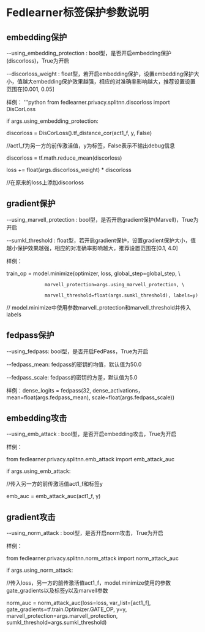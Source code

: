 # Fedlearner标签保护参数说明

## embedding保护

--using_embedding_protection : bool型，是否开启embedding保护(discorloss)，True为开启

--discorloss_weight : float型，若开启embedding保护，设置embedding保护大小，值越大embedding保护效果越强，相应的对准确率影响越大，推荐设置设置范围在[0.001, 0.05]

样例：
’‘’python
from fedlearner.privacy.splitnn.discorloss import DisCorLoss

if args.using_embedding_protection:

  discorloss = DisCorLoss().tf_distance_cor(act1_f, y, False)

  //act1_f为另一方的前传激活值，y为标签，False表示不输出debug信息

  discorloss = tf.math.reduce_mean(discorloss)

  loss += float(args.discorloss_weight) * discorloss

//在原来的loss上添加discorloss

## gradient保护

--using_marvell_protection : bool型，是否开启gradient保护(Marvell)，True为开启

--sumkl_threshold : float型，若开启gradient保护，设置gradient保护大小，值越小保护效果越强，相应的对准确率影响越大，推荐设置范围在[0.1, 4.0]

样例：

train_op = model.minimize(optimizer, loss, global_step=global_step, \ 

                  marvell_protection=args.using_marvell_protection, \ 

                  marvell_threshold=float(args.sumkl_threshold), labels=y) 

// model.minimize中使用参数marvell_protection和marvell_threshold并传入labels

## fedpass保护

--using_fedpass: bool型，是否开启FedPass，True为开启

--fedpass_mean: fedpass的密钥的均值，默认值为50.0

--fedpass_scale: fedpass的密钥的方差，默认值为5.0

样例：dense_logits = fedpass(32, dense_activations， mean=float(args.fedpass_mean), scale=float(args.fedpass_scale))

## embedding攻击

--using_emb_attack : bool型，是否开启embedding攻击，True为开启

样例：

from fedlearner.privacy.splitnn.emb_attack import emb_attack_auc

if args.using_emb_attack:

  //传入另一方的前传激活值act1_f和标签y

  emb_auc = emb_attack_auc(act1_f, y)

## gradient攻击

--using_norm_attack : bool型，是否开启norm攻击，True为开启

样例：

from fedlearner.privacy.splitnn.norm_attack import norm_attack_auc

if args.using_norm_attack:

  //传入loss，另一方的前传激活值act1_f，model.minimize使用的参数gate_gradients以及标签y以及marvell参数

  norm_auc = norm_attack_auc(loss=loss, var_list=[act1_f], gate_gradients=tf.train.Optimizer.GATE_OP, y=y, marvell_protection=args.marvell_protection, sumkl_threshold=args.sumkl_threshold)
